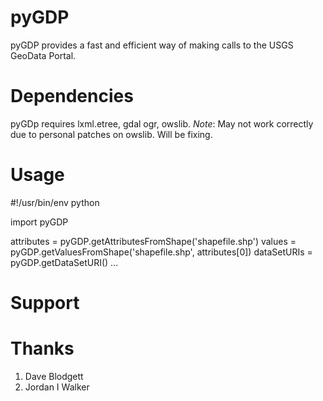 pyGDP
==============

pyGDP provides a fast and efficient way of making calls to the USGS GeoData Portal.

Dependencies
=============
pyGDp requires lxml.etree, gdal ogr, owslib.
*Note*: May not work correctly due to personal patches on owslib. Will be fixing.

Usage
==============

#!/usr/bin/env python

import pyGDP

attributes = pyGDP.getAttributesFromShape('shapefile.shp')
values = pyGDP.getValuesFromShape('shapefile.shp', attributes[0])
dataSetURIs = pyGDP.getDataSetURI()
...

Support
=============

Thanks
=============
1. Dave Blodgett
2. Jordan I Walker